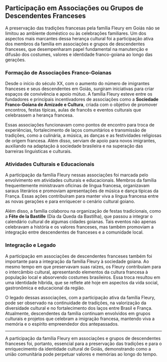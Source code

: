 ## Participação em Associações ou Grupos de Descendentes Franceses

A preservação das tradições francesas pela família Fleury em Goiás não se limitou ao ambiente doméstico ou às celebrações familiares. Um dos aspectos mais marcantes dessa herança cultural foi a participação ativa dos membros da família em associações e grupos de descendentes franceses, que desempenharam papel fundamental na manutenção e difusão dos costumes, valores e identidade franco-goiana ao longo das gerações.

### Formação de Associações Franco-Goianas

Desde o início do século XX, com o aumento do número de imigrantes franceses e seus descendentes em Goiás, surgiram iniciativas para criar espaços de convivência e apoio mútuo. A família Fleury esteve entre os fundadores e principais incentivadores de associações como a **Sociedade Franco-Goiana de Amizade e Cultura**, criada com o objetivo de promover encontros, festas típicas, aulas de francês e eventos culturais que celebrassem a herança francesa.

Essas associações funcionavam como pontos de encontro para troca de experiências, fortalecimento de laços comunitários e transmissão de tradições, como a culinária, a música, as danças e as festividades religiosas de origem francesa. Além disso, serviam de apoio para novos imigrantes, auxiliando na adaptação à sociedade brasileira e na superação das barreiras linguísticas e culturais.

### Atividades Culturais e Educacionais

A participação da família Fleury nessas associações foi marcada pelo envolvimento em atividades culturais e educacionais. Membros da família frequentemente ministravam oficinas de língua francesa, organizavam saraus literários e promoviam apresentações de música e dança típicas da França. Essas ações contribuíram para manter viva a língua francesa entre as novas gerações e para enriquecer o cenário cultural goiano.

Além disso, a família colaborou na organização de festas tradicionais, como a **Fête de la Bastille** (Dia da Queda da Bastilha), que passou a integrar o calendário cultural de algumas cidades goianas. Tais eventos não apenas celebravam a história e os valores franceses, mas também promoviam a integração entre descendentes de franceses e a comunidade local.

### Integração e Legado

A participação em associações de descendentes franceses também foi importante para a integração da família Fleury à sociedade goiana. Ao mesmo tempo em que preservavam suas raízes, os Fleury contribuíam para o intercâmbio cultural, apresentando elementos da cultura francesa à população local e absorvendo costumes brasileiros. Essa troca resultou em uma identidade híbrida, que se reflete até hoje em aspectos da vida social, gastronômica e educacional da região.

O legado dessas associações, com a participação ativa da família Fleury, pode ser observado na continuidade de tradições, na valorização da diversidade cultural e no fortalecimento dos laços entre Brasil e França. Atualmente, descendentes da família continuam envolvidos em grupos culturais e projetos que celebram a imigração francesa, mantendo viva a memória e o espírito empreendedor dos antepassados.

---

A participação da família Fleury em associações e grupos de descendentes franceses foi, portanto, essencial para a preservação das tradições e para o enriquecimento da identidade cultural de Goiás, demonstrando como a união comunitária pode perpetuar valores e memórias ao longo do tempo.